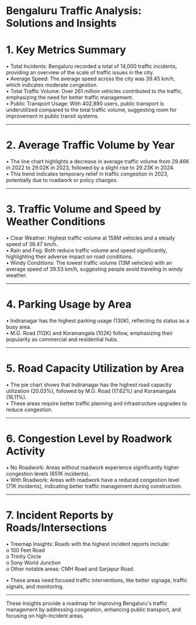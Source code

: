 
# Bengaluru Traffic Analysis: Solutions and Insights


# 1. Key Metrics Summary
   
•	Total Incidents: Bengaluru recorded a total of 14,000 traffic incidents, providing an overview of the scale of traffic issues in the city.  
•	Average Speed: The average speed across the city was 39.45 km/h, which indicates moderate congestion.  
•	Total Traffic Volume: Over 261 million vehicles contributed to the traffic, emphasizing the need for better traffic management.  
•	Public Transport Usage: With 402,890 users, public transport is underutilized compared to the total traffic volume, suggesting room for improvement in public transit systems.  
________________________________________
# 2. Average Traffic Volume by Year
   
•	The line chart highlights a decrease in average traffic volume from 29.46K in 2022 to 29.02K in 2023, followed by a slight rise to 29.23K in 2024.  
•	This trend indicates temporary relief in traffic congestion in 2023, potentially due to roadwork or policy changes.  
________________________________________
# 3. Traffic Volume and Speed by Weather Conditions
   
•	Clear Weather: Highest traffic volume at 158M vehicles and a steady speed of 39.47 km/h.  
•	Rain and Fog: Both reduce traffic volume and speed significantly, highlighting their adverse impact on road conditions.  
•	Windy Conditions: The lowest traffic volume (13M vehicles) with an average speed of 39.53 km/h, suggesting people avoid traveling in windy weather.  
________________________________________
# 4. Parking Usage by Area
   
•	Indiranagar has the highest parking usage (130K), reflecting its status as a busy area.  
•	M.G. Road (112K) and Koramangala (102K) follow, emphasizing their popularity as commercial and residential hubs.  
________________________________________
# 5. Road Capacity Utilization by Area
   
•	The pie chart shows that Indiranagar has the highest road capacity utilization (20.03%), followed by M.G. Road (17.62%) and Koramangala (16.11%).  
•	These areas require better traffic planning and infrastructure upgrades to reduce congestion.  
________________________________________
# 6. Congestion Level by Roadwork Activity
   
•	No Roadwork: Areas without roadwork experience significantly higher congestion levels (651K incidents).  
•	With Roadwork: Areas with roadwork have a reduced congestion level (71K incidents), indicating better traffic management during construction.  
________________________________________
# 7. Incident Reports by Roads/Intersections
   
•	Treemap Insights: Roads with the highest incident reports include:  
o	100 Feet Road  
o	Trinity Circle  
o	Sony World Junction  
o	Other notable areas: CMH Road and Sarjapur Road.  

•	These areas need focused traffic interventions, like better signage, traffic signals, and monitoring.  
________________________________________
These insights provide a roadmap for improving Bengaluru's traffic management by addressing congestion, enhancing public transport, and focusing on high-incident areas.  
